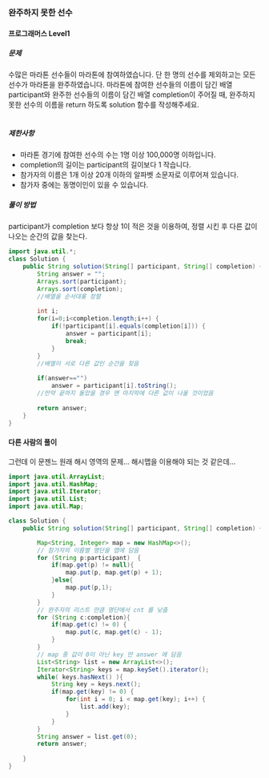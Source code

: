 ### 완주하지 못한 선수

#### 프로그래머스 Level1 

##### 문제
수많은 마라톤 선수들이 마라톤에 참여하였습니다. 단 한 명의 선수를 제외하고는 모든 선수가 마라톤을 완주하였습니다.
마라톤에 참여한 선수들의 이름이 담긴 배열 participant와 완주한 선수들의 이름이 담긴 배열 completion이 주어질 때, 완주하지 못한 선수의 이름을 return 하도록 solution 함수를 작성해주세요.
<br><br>

##### 제한사항
 - 마라톤 경기에 참여한 선수의 수는 1명 이상 100,000명 이하입니다.
 - completion의 길이는 participant의 길이보다 1 작습니다.
 - 참가자의 이름은 1개 이상 20개 이하의 알파벳 소문자로 이루어져 있습니다.
 - 참가자 중에는 동명이인이 있을 수 있습니다.

##### 풀이 방법
participant가 completion 보다 항상 1이 적은 것을 이용하여,
정렬 시킨 후 다른 값이 나오는 순간의 값을 찾는다.

```java
import java.util.*;
class Solution {
    public String solution(String[] participant, String[] completion) {
        String answer = "";
        Arrays.sort(participant); 
        Arrays.sort(completion); 
        //배열을 순서대롲 정렬
        
        int i;
        for(i=0;i<completion.length;i++) {
            if(!participant[i].equals(completion[i])) {
                answer = participant[i];
                break;
            }            
        }
        //배열이 서로 다른 값인 순간을 찾음
        
        if(answer=="")
            answer = participant[i].toString();
        //만약 끝까지 돌았을 경우 맨 마지막에 다른 값이 나올 것이었음
        
        return answer;
    }
}
```

#### 다른 사람의 풀이
그런데 이 문젠느 원래 해시 영역의 문제... 해시맵을 이용해야 되는 것 같은데...
```java
import java.util.ArrayList;
import java.util.HashMap;
import java.util.Iterator;
import java.util.List;
import java.util.Map;

class Solution {
    public String solution(String[] participant, String[] completion) {

        Map<String, Integer> map = new HashMap<>();
        // 참가자의 이름별 명단을 맵에 담음
        for (String p:participant)  {
            if(map.get(p) != null){
                map.put(p, map.get(p) + 1);
            }else{
                map.put(p,1);
            }
        }
        // 완주자의 리스트 만큼 명단에서 cnt 를 낮춤
        for (String c:completion){
            if(map.get(c) != 0) {
                map.put(c, map.get(c) - 1);
            }
        }
        // map 중 값이 0이 아닌 key 만 answer 에 담음
        List<String> list = new ArrayList<>();
        Iterator<String> keys = map.keySet().iterator();
        while( keys.hasNext() ){
            String key = keys.next();
            if(map.get(key) != 0) {
                for(int i = 0; i < map.get(key); i++) {
                    list.add(key);
                }
            } 
        }
        String answer = list.get(0);
        return answer;
        
    }
}

```